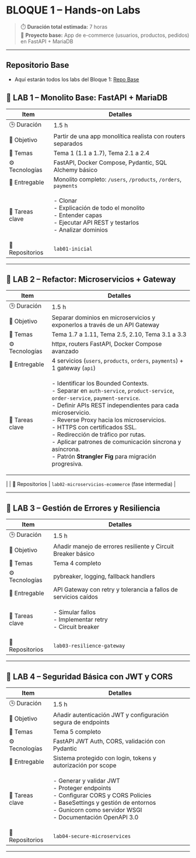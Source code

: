# BLOQUE 1 – Hands-on Labs

> ⏱️ **Duración total estimada:** 7 horas\
> 🧱 **Proyecto base:** App de e-commerce (usuarios, productos, pedidos) en FastAPI + MariaDB

***
## Repositorio Base

- Aquí estarán todos los labs del Bloque 1: [Repo Base](https://github.com/docenciait/fa-training-labs-alumnos)

   
## 🔹 LAB 1 – Monolito Base: FastAPI + MariaDB



| Item            | Detalles                                                                          |
| --------------- | --------------------------------------------------------------------------------- |
| 🕒 Duración     | 1.5 h                                                                             |
| 🎯 Objetivo     | Partir de una app monolítica realista con routers separados                       |
| 🧠 Temas        | Tema 1 (1.1 a 1.7), Tema 2.1 a 2.4                                                |
| ⚙️ Tecnologías  | FastAPI, Docker Compose, Pydantic, SQL Alchemy básico                                      |
| 📁 Entregable   | Monolito completo: `/users`, `/products`, `/orders`, `payments`                               |
| 🧪 Tareas clave | <p>- Clonar<br> - Explicación de todo el monolito <br>- Entender capas<br>- Ejecutar API REST y testarlos <br>- Analizar dominios</p> |
| 🧩 Repositorios | `lab01-inicial`                                                |

***

## 🔹 LAB 2 – Refactor: Microservicios + Gateway

| Item            | Detalles                                                                    |
| --------------- | --------------------------------------------------------------------------- |
| 🕒 Duración     | 1.5 h                                                                       |
| 🎯 Objetivo     | Separar dominios en microservicios y exponerlos a través de un API Gateway  |
| 🧠 Temas        | Tema 1.7 a 1.11, Tema 2.5, 2.10, Tema 3.1 a 3.3                             |
| ⚙️ Tecnologías  | httpx, routers FastAPI, Docker Compose avanzado                             |
| 📁 Entregable   | 4 servicios (`users`, `products`, `orders`, `payments`) + 1 gateway (`api`)             |
| 🧪 Tareas clave | <p> - Identificar los Bounded Contexts. <br> - Separar en `auth-service`, `product-service`, `order-service`, `payment-service`.  <br> - Definir APIs REST independientes para cada microservicio. <br> - Reverse Proxy hacia los microservicios. <br> - HTTPS con certificados SSL. <br> - Redirección de tráfico por rutas. <br> - Aplicar patrones de comunicación síncrona y asíncrona. <br> - Patrón **Strangler Fig** para migración progresiva. </p>
|
| 🧩 Repositorios | `lab02-microservicios-ecommerce` (fase intermedia)                    |

***

## 🔹 LAB 3 – Gestión de Errores y Resiliencia

| Item            | Detalles                                                            |
| --------------- | ------------------------------------------------------------------- |
| 🕒 Duración     | 1.5 h                                                               |
| 🎯 Objetivo     | Añadir manejo de errores resiliente y Circuit Breaker básico        |
| 🧠 Temas        | Tema 4 completo                                                     |
| ⚙️ Tecnologías  | pybreaker, logging, fallback handlers                               |
| 📁 Entregable   | API Gateway con retry y tolerancia a fallos de servicios caídos     |
| 🧪 Tareas clave | <p>- Simular fallos<br>- Implementar retry<br>- Circuit breaker</p> |
| 🧩 Repositorios | `lab03-resilience-gateway`                                          |

***

## 🔹 LAB 4 – Seguridad Básica con JWT y CORS

| Item            | Detalles                                                                    |
| --------------- | --------------------------------------------------------------------------- |
| 🕒 Duración     | 1.5 h                                                                       |
| 🎯 Objetivo     | Añadir autenticación JWT y configuración segura de endpoints                |
| 🧠 Temas        | Tema 5 completo                                                             |
| ⚙️ Tecnologías  | FastAPI JWT Auth, CORS, validación con Pydantic                             |
| 📁 Entregable   | Sistema protegido con login, tokens y autorización por scope                |
| 🧪 Tareas clave | <p>- Generar y validar JWT<br>- Proteger endpoints<br>- Configurar CORS y CORS Policies <br> - BaseSettings y gestión de entornos <br> - Gunicorn como servidor WSGI <br> - Documentación OpenAPI 3.0</p> |
| 🧩 Repositorios | `lab04-secure-microservices`                                                |

***

